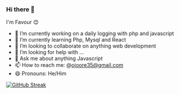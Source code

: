 ### Hi there 👋
I'm Favour 😊
<!--
**Lloyd-the-dev/Lloyd-the-dev** is a ✨ _special_ ✨ repository because its `README.md` (this file) appears on your GitHub profile.

Here are some ideas to get you started: -->

- 🔭 I’m currently working on a daily logging with php and javascript 
- 🌱 I’m currently learning Php, Mysql and React
- 👯 I’m looking to collaborate on anything web development
- 🤔 I’m looking for help with ...
- 💬 Ask me about anything Javascript
- 📫 How to reach me: @ojoore35@gmail.com
- 😄 Pronouns: He/Him

[![GitHub Streak](https://streak-stats.demolab.com/?user=Lloyd-the-dev)](https://git.io/streak-stats)

